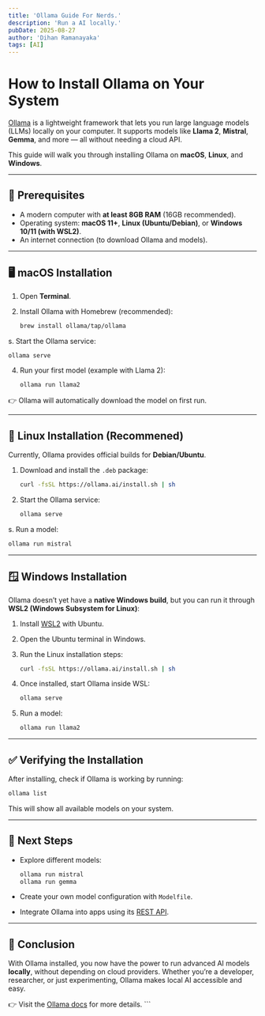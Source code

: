```yaml
---
title: 'Ollama Guide For Nerds.'
description: 'Run a AI locally.'
pubDate: 2025-08-27
author: 'Dihan Ramanayaka'
tags: [AI]
---
```



# How to Install Ollama on Your System

[Ollama](https://ollama.ai) is a lightweight framework that lets you run large language models (LLMs) locally on your computer. It supports models like **Llama 2**, **Mistral**, **Gemma**, and more — all without needing a cloud API.

This guide will walk you through installing Ollama on **macOS**, **Linux**, and **Windows**.

---

## 🔧 Prerequisites

* A modern computer with **at least 8GB RAM** (16GB recommended).
* Operating system: **macOS 11+**, **Linux (Ubuntu/Debian)**, or **Windows 10/11 (with WSL2)**.
* An internet connection (to download Ollama and models).

---

## 🖥️ macOS Installation

1. Open **Terminal**.
2. Install Ollama with Homebrew (recommended):

   ```bash
   brew install ollama/tap/ollama
   ```
s. Start the Ollama service:

   ```bash
   ollama serve
   ```
4. Run your first model (example with Llama 2):

   ```bash
   ollama run llama2
   ```

👉 Ollama will automatically download the model on first run.

---

## 🐧 Linux Installation (Recommened)

Currently, Ollama provides official builds for **Debian/Ubuntu**.

1. Download and install the `.deb` package:

   ```bash
   curl -fsSL https://ollama.ai/install.sh | sh
   ```
2. Start the Ollama service:

   ```bash
   ollama serve
   ```
s. Run a model:

   ```bash
   ollama run mistral
   ```

---

## 🪟 Windows Installation

Ollama doesn’t yet have a **native Windows build**, but you can run it through **WSL2 (Windows Subsystem for Linux)**:

1. Install [WSL2](https://learn.microsoft.com/en-us/windows/wsl/install) with Ubuntu.
2. Open the Ubuntu terminal in Windows.
3. Run the Linux installation steps:

   ```bash
   curl -fsSL https://ollama.ai/install.sh | sh
   ```
4. Once installed, start Ollama inside WSL:

   ```bash
   ollama serve
   ```
5. Run a model:

   ```bash
   ollama run llama2
   ```

---

## ✅ Verifying the Installation

After installing, check if Ollama is working by running:

```bash
ollama list
```

This will show all available models on your system.

---

## 🎯 Next Steps

* Explore different models:

  ```bash
  ollama run mistral
  ollama run gemma
  ```
* Create your own model configuration with `Modelfile`.
* Integrate Ollama into apps using its [REST API](https://github.com/ollama/ollama/blob/main/docs/api.md).

---

## 🚀 Conclusion

With Ollama installed, you now have the power to run advanced AI models **locally**, without depending on cloud providers. Whether you’re a developer, researcher, or just experimenting, Ollama makes local AI accessible and easy.

👉 Visit the [Ollama docs](https://ollama.ai) for more details.
\`\`\`
